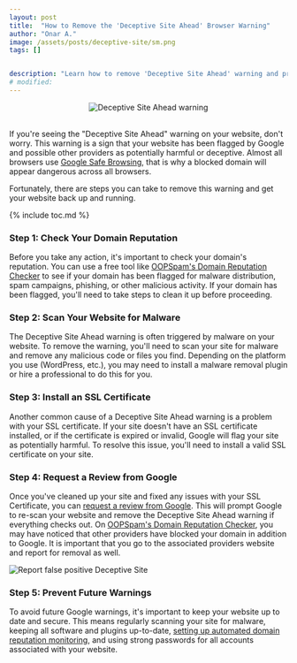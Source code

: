 ```yaml
---
layout: post
title:  "How to Remove the 'Deceptive Site Ahead' Browser Warning"
author: "Onar A."
image: /assets/posts/deceptive-site/sm.png
tags: []


description: "Learn how to remove 'Deceptive Site Ahead' warning and prevent future issues."
# modified: 
---
```

<center>
<img loading="lazy"  alt="Deceptive Site Ahead warning" src="/blog/assets/posts/deceptive-site/Deceptive-site-ahead.png">
</center>
<br/>

If you're seeing the "Deceptive Site Ahead" warning on your website, don't worry. This warning is a sign that your website has been flagged by Google and possible other providers as potentially harmful or deceptive. Almost all browsers use [Google Safe Browsing](https://safebrowsing.google.com/), that is why a blocked domain will appear dangerous across all browsers.

Fortunately, there are steps you can take to remove this warning and get your website back up and running.

{% include toc.md %}

### Step 1: Check Your Domain Reputation

Before you take any action, it's important to check your domain's reputation. You can use a free tool like [OOPSpam's Domain Reputation Checker](https://www.oopspam.com/tools/domain-reputation-checker) to see if your domain has been flagged for malware distribution, spam campaigns, phishing, or other malicious activity. If your domain has been flagged, you'll need to take steps to clean it up before proceeding.

### Step 2: Scan Your Website for Malware

The Deceptive Site Ahead warning is often triggered by malware on your website. To remove the warning, you'll need to scan your site for malware and remove any malicious code or files you find. Depending on the platform you use (WordPress, etc.), you may need to install a malware removal plugin or hire a professional to do this for you.

### Step 3: Install an SSL Certificate

Another common cause of a Deceptive Site Ahead warning is a problem with your SSL certificate. If your site doesn't have an SSL certificate installed, or if the certificate is expired or invalid, Google will flag your site as potentially harmful. To resolve this issue, you'll need to install a valid SSL certificate on your site.

### Step 4: Request a Review from Google

Once you've cleaned up your site and fixed any issues with your SSL Certificate, you can [request a review from Google](https://safebrowsing.google.com/safebrowsing/report_general/). This will prompt Google to re-scan your website and remove the Deceptive Site Ahead warning if everything checks out. On [OOPSpam's Domain Reputation Checker](https://www.oopspam.com/tools/domain-reputation-checker), you may have noticed that other providers have blocked your domain in addition to Google. It is important that you go to the associated providers website and report for removal as well.

![Report false positive Deceptive Site](/blog/assets/posts/deceptive-site/google-report.png "Report false positive Deceptive Site")


### Step 5: Prevent Future Warnings

To avoid future Google warnings, it's important to keep your website up to date and secure. This means regularly scanning your site for malware, keeping all software and plugins up-to-date, [setting up automated domain reputation monitoring](https://www.oopspam.com/blog/domain-reputation), and using strong passwords for all accounts associated with your website.